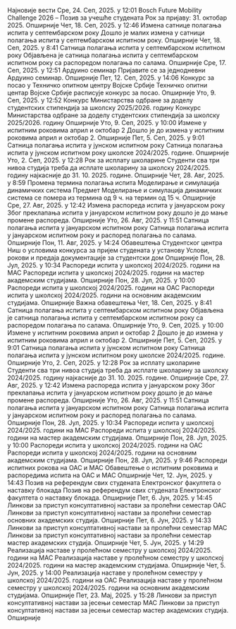 Најновије вести
Сре, 24. Сеп, 2025. у 12:01
Bosch Future Mobility Challenge 2026 – Позив за учешће студената
Рок за пријаву: 31. октобар 2025.
Опширније
Чет, 18. Сеп, 2025. у 12:46
Измена сатнице полагања испита у септембарском року
Дошло је малих измена у сатници полагања испита у септембарском испитном року.
Опширније
Чет, 18. Сеп, 2025. у 8:41
Сатница полагања испита у септембарском испитном року
Објављена је сатница полагања испита у септембарском испитном року са распоредом полагања по салама.
Опширније
Сре, 17. Сеп, 2025. у 12:51
Ардуино семинар
Пријавите се за једнодневни Ардуино семинар.
Опширније
Пет, 12. Сеп, 2025. у 14:06
Конкурс за посао у Техничко опитном центру Војске Србије
Техничко опитни центар Војске Србије расписује конкурс за посао.
Опширније
Уто, 9. Сеп, 2025. у 12:52
Конкурс Министарства одбране за доделу студентских стипендија за школску 2025/2026. годину
Конкурс Министарства одбране за доделу студентских стипендија за школску 2025/2026. годину
Опширније
Уто, 9. Сеп, 2025. у 10:00
Измене у испитним роковима април и октобар 2
Дошло је до измена у испитним роковима април и октобар 2.
Опширније
Пет, 5. Сеп, 2025. у 9:01
Сатница полагања испита у јунском испитном року
Сатница полагања испита у јунском испитном року школске 2024/2025. године.
Опширније
Уто, 2. Сеп, 2025. у 12:28
Рок за исплату школарине
Студенти сва три нивоа студија треба да исплате школарину за школску 2024/2025. годину најкасније до 31. 10. 2025. године.
Опширније
Чет, 28. Авг, 2025. у 8:59
Промена термина полагања испита Моделирање и симулација динамичких система
Предмет Моделирање и симулација динамичких система се помера из термина од 9 ч. на термин од 15 ч.
Опширније
Сре, 27. Авг, 2025. у 12:42
Измена распореда испита у јануарском року
Због преклапања испита у јануарском испитном року дошло је до мање промене распореда.
Опширније
Уто, 26. Авг, 2025. у 11:51
Сатница полагања испита у јануарском испитном року
Сатница полагања испита у јануарском испитном року и распоред полагања по салама.
Опширније
Пон, 11. Авг, 2025. у 14:24
Обавештења Студентског центра Ниш о условима конкурса за пријем студената у установу
Услови, рокови и предаја документације за студентски дом
Опширније
Пон, 28. Јул, 2025. у 10:34
Распореди испита у школској 2024/2025. години на МАС
Распореди испита у школској 2024/2025. години на мастер академским студијама.
Опширније
Пон, 28. Јул, 2025. у 10:00
Распореди испита у школској 2024/2025. години на ОАС
Распореди испита у школској 2024/2025. години на основним академским студијама.
Опширније
Важна обавештења
Чет, 18. Сеп, 2025. у 8:41
Сатница полагања испита у септембарском испитном року
Објављена је сатница полагања испита у септембарском испитном року са распоредом полагања по салама.
Опширније
Уто, 9. Сеп, 2025. у 10:00
Измене у испитним роковима април и октобар 2
Дошло је до измена у испитним роковима април и октобар 2.
Опширније
Пет, 5. Сеп, 2025. у 9:01
Сатница полагања испита у јунском испитном року
Сатница полагања испита у јунском испитном року школске 2024/2025. године.
Опширније
Уто, 2. Сеп, 2025. у 12:28
Рок за исплату школарине
Студенти сва три нивоа студија треба да исплате школарину за школску 2024/2025. годину најкасније до 31. 10. 2025. године.
Опширније
Сре, 27. Авг, 2025. у 12:42
Измена распореда испита у јануарском року
Због преклапања испита у јануарском испитном року дошло је до мање промене распореда.
Опширније
Уто, 26. Авг, 2025. у 11:51
Сатница полагања испита у јануарском испитном року
Сатница полагања испита у јануарском испитном року и распоред полагања по салама.
Опширније
Пон, 28. Јул, 2025. у 10:34
Распореди испита у школској 2024/2025. години на МАС
Распореди испита у школској 2024/2025. години на мастер академским студијама.
Опширније
Пон, 28. Јул, 2025. у 10:00
Распореди испита у школској 2024/2025. години на ОАС
Распореди испита у школској 2024/2025. години на основним академским студијама.
Опширније
Пон, 28. Јул, 2025. у 9:46
Распореди испитних рокова на ОАС и МАС
Обавештење о испитним роковима и распоредима испита на ОАС и МАС
Опширније
Чет, 12. Јун, 2025. у 14:43
Позив на референдум свих студената Електронског факултета о наставку блокада
Позив на референдум свих студената Електронског факултета о наставку блокада.
Опширније
Пет, 6. Јун, 2025. у 14:45
Линкови за приступ консултативној настави за пролећни семестар ОАС
Линкови за приступ консултативној настави за пролећни семестар основних академских студија.
Опширније
Пет, 6. Јун, 2025. у 14:33
Линкови за приступ консултативној настави за пролећни семестар МАС
Линкови за приступ консултативној настави за пролећни семестар мастер академских студија.
Опширније
Чет, 5. Јун, 2025. у 14:29
Реализација наставе у пролећном семестру у школској 2024/2025. години на МАС
Реализација наставе у пролећном семестру у школској 2024/2025. години на мастер академским студијама.
Опширније
Чет, 5. Јун, 2025. у 14:00
Реализација наставе у пролећном семестру у школској 2024/2025. години на ОАС
Реализација наставе у пролећном семестру у школској 2024/2025. години на основним академским студијама.
Опширније
Пет, 23. Мај, 2025. у 15:28
Линкови за приступ консултативној настави за јесењи семестар МАС
Линкови за приступ консултативној настави за јесењи семестар мастер академских студија.
Опширније